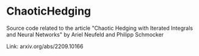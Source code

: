 # ChaoticHedging

Source code related to the article "Chaotic Hedging with Iterated Integrals and Neural Networks" by Ariel Neufeld and Philipp Schmocker

Link: arxiv.org/abs/2209.10166
